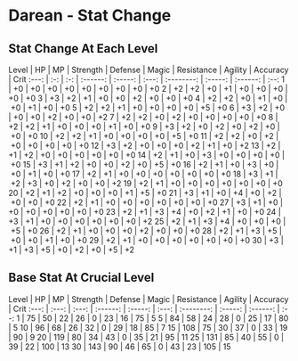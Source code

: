 # Darean - Stat Change

## Stat Change At Each Level

Level | HP  | MP  | Strength | Defense | Magic | Resistance | Agility | Accuracy | Crit
:---: | :-: | :-: | :------: | :-----: | :---: | :--------: | :-----: | :------: | :--:
  1   | +0  | +0  | +0       | +0      | +0    | +0         | +0      | +0       | +0
  2   | +2  | +2  | +0       | +1      | +0    | +0         | +0      | +0       | +0
  3   | +3  | +2  | +1       | +0      | +0    | +2         | +0      | +0       | +0
  4   | +2  | +2  | +0       | +1      | +0    | +0         | +1      | +0       | +0
  5   | +2  | +2  | +1       | +0      | +0    | +0         | +0      | +5       | +0
  6   | +3  | +2  | +0       | +0      | +0    | +2         | +0      | +0       | +2
  7   | +2  | +2  | +0       | +2      | +0    | +0         | +0      | +0       | +0
  8   | +2  | +2  | +1       | +0      | +0    | +0         | +1      | +0       | +0
  9   | +3  | +2  | +0       | +2      | +0    | +2         | +0      | +0       | +0
  10  | +2  | +2  | +1       | +0      | +0    | +0         | +0      | +5       | +0
  11  | +2  | +2  | +0       | +2      | +0    | +0         | +0      | +0       | +0
  12  | +3  | +2  | +0       | +0      | +0    | +2         | +1      | +0       | +2
  13  | +2  | +1  | +2       | +0      | +0    | +0         | +0      | +0       | +0
  14  | +2  | +1  | +0       | +3      | +0    | +0         | +0      | +0       | +0
  15  | +3  | +1  | +2       | +0      | +0    | +2         | +0      | +5       | +0
  16  | +2  | +1  | +0       | +3      | +0    | +0         | +1      | +0       | +0
  17  | +2  | +1  | +0       | +0      | +0    | +0         | +0      | +0       | +0
  18  | +3  | +1  | +2       | +3      | +0    | +2         | +0      | +0       | +2
  19  | +2  | +1  | +0       | +0      | +0    | +0         | +0      | +0       | +0
  20  | +2  | +1  | +2       | +0      | +0    | +0         | +1      | +5       | +0
  21  | +3  | +1  | +0       | +4      | +0    | +2         | +0      | +0       | +0
  22  | +2  | +1  | +0       | +0      | +0    | +0         | +0      | +0       | +0
  27  | +3  | +1  | +0       | +0      | +0    | +0         | +0      | +0       | +0
  23  | +2  | +1  | +3       | +4      | +0    | +2         | +1      | +0       | +0
  24  | +3  | +1  | +0       | +0      | +0    | +0         | +0      | +0       | +2
  25  | +2  | +1  | +3       | +4      | +0    | +0         | +0      | +5       | +0
  26  | +2  | +1  | +0       | +0      | +0    | +2         | +0      | +0       | +0
  28  | +2  | +1  | +3       | +5      | +0    | +0         | +1      | +0       | +0
  29  | +2  | +1  | +0       | +0      | +0    | +0         | +0      | +0       | +0
  30  | +3  | +1  | +3       | +5      | +0    | +2         | +0      | +5       | +2

## Base Stat At Crucial Level

Level | HP    | MP    | Strength | Defense | Magic | Resistance | Agility | Accuracy | Crit
:---: | :---: | :---: | :------: | :-----: | :---: | :--------: | :-----: | :------: | :--:
 1    | 75    | 50    | 22       | 26      | 0     | 23         | 16      |    75    |  5
 5    | 84    | 58    | 24       | 28      | 0     | 25         | 17      |    80    |  5
 10   | 96    | 68    | 26       | 32      | 0     | 29         | 18      |    85    |  7
 15   | 108   | 75    | 30       | 37      | 0     | 33         | 19      |    90    |  9
 20   | 119   | 80    | 34       | 43      | 0     | 35         | 21      |    95    |  11
 25   | 131   | 85    | 40       | 55      | 0     | 39         | 22      |    100   |  13
 30   | 143   | 90    | 46       | 65      | 0     | 43         | 23      |    105   |  15
